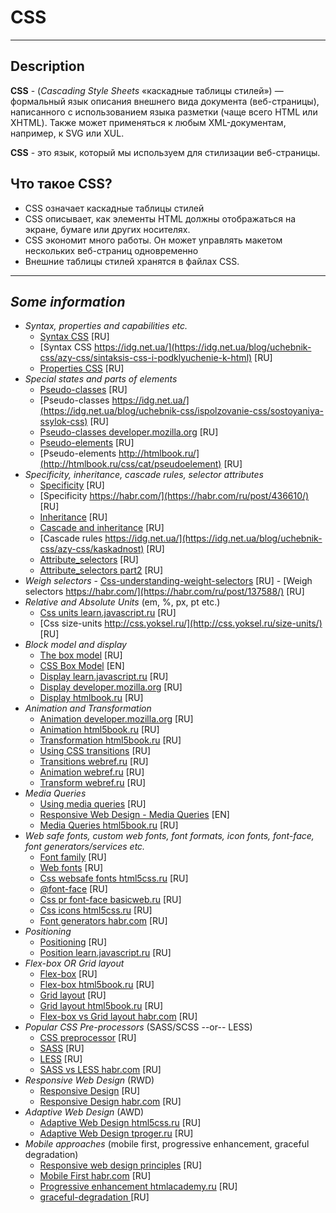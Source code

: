 # CSS

---

## Description

**CSS** - (*Cascading Style Sheets* «каскадные таблицы стилей») — формальный язык описания внешнего вида документа (веб-страницы), написанного с использованием языка разметки (чаще всего HTML или XHTML). Также может применяться к любым XML-документам, например, к SVG или XUL.

**CSS** - это язык, который мы используем для стилизации веб-страницы.

## Что такое CSS?
- CSS означает каскадные таблицы стилей
- CSS описывает, как элементы HTML должны отображаться на экране, бумаге или других носителях.
- CSS экономит много работы. Он может управлять макетом нескольких веб-страниц одновременно
- Внешние таблицы стилей хранятся в файлах CSS.

---

## *Some information*

- *Syntax, properties and capabilities etc.*
    - [Syntax CSS](https://developer.mozilla.org/ru/docs/Web/CSS/Syntax) [RU]
    - [Syntax CSS https://idg.net.ua/](https://idg.net.ua/blog/uchebnik-css/azy-css/sintaksis-css-i-podklyuchenie-k-html) [RU]
    - [Properties CSS](https://puzzleweb.ru/css/all_properties.php) [RU]
- *Special states and parts of elements*
    - [Pseudo-classes](https://developer.mozilla.org/ru/docs/Web/CSS/Pseudo-classes) [RU]
    - [Pseudo-classes https://idg.net.ua/](https://idg.net.ua/blog/uchebnik-css/ispolzovanie-css/sostoyaniya-ssylok-css) [RU]
    - [Pseudo-classes developer.mozilla.org](https://developer.mozilla.org/ru/docs/Web/CSS/Pseudo-classes) [RU]
     - [Pseudo-elements](https://developer.mozilla.org/ru/docs/Web/CSS/Pseudo-elements) [RU]
     - [Pseudo-elements http://htmlbook.ru/](http://htmlbook.ru/css/cat/pseudoelement) [RU]
- *Specificity, inheritance, cascade rules, selector attributes*
    - [Specificity](https://developer.mozilla.org/ru/docs/Web/CSS/Specificity) [RU]
    - [Specificity https://habr.com/](https://habr.com/ru/post/436610/) [RU]
    - [Inheritance](https://developer.mozilla.org/ru/docs/Web/CSS/inheritance) [RU]
    - [Cascade and inheritance](https://developer.mozilla.org/ru/docs/Learn/CSS/Building_blocks/Cascade_and_inheritance) [RU]
    - [Cascade rules https://idg.net.ua/](https://idg.net.ua/blog/uchebnik-css/azy-css/kaskadnost) [RU]
    - [Attribute_selectors](https://developer.mozilla.org/ru/docs/Web/CSS/Attribute_selectors) [RU]
    - [Attribute_selectors part2](https://developer.mozilla.org/ru/docs/Learn/CSS/Building_blocks/Selectors/Attribute_selectors) [RU]
- *Weigh selectors*
      - [Css-understanding-weight-selectors](https://canonium.com/articles/css-understanding-weight-selectors/) [RU]
      - [Weigh selectors https://habr.com/](https://habr.com/ru/post/137588/) [RU]
- *Relative and Absolute Units* (em, %, px, pt etc.)
     - [Сss units learn.javascript.ru](https://learn.javascript.ru/css-units) [RU]
     - [Сss size-units http://css.yoksel.ru/](http://css.yoksel.ru/size-units/) [RU]
- *Block model and display*
    - [The box model](https://developer.mozilla.org/ru/docs/Learn/CSS/Building_blocks/The_box_model) [RU]
    - [CSS Box Model](https://www.w3schools.com/css/css_boxmodel.asp) [EN]
    - [Display learn.javascript.ru](https://learn.javascript.ru/display) [RU]
    - [Display developer.mozilla.org](https://developer.mozilla.org/ru/docs/Web/CSS/display) [RU]
    - [Display htmlbook.ru](http://htmlbook.ru/css/display) [RU]
- *Animation and Transformation*
    - [Animation developer.mozilla.org](https://developer.mozilla.org/ru/docs/Web/CSS/animation) [RU]
    - [Animation html5book.ru](https://html5book.ru/css3-animation/) [RU]
    - [Transformation html5book.ru](https://html5book.ru/css3-transform/) [RU]
    - [Using CSS transitions](https://developer.mozilla.org/ru/docs/Web/CSS/CSS_Transitions/Using_CSS_transitions) [RU]
    - [Transitions webref.ru](https://webref.ru/course/css-advanced/transitions) [RU]
    - [Animation webref.ru](https://webref.ru/course/css-advanced/animation) [RU]
    - [Transform webref.ru](https://webref.ru/course/css-advanced/transform) [RU]
- *Media Queries*
    - [Using media queries](https://developer.mozilla.org/ru/docs/Web/CSS/Media_Queries/Using_media_queries) [RU]
    - [Responsive Web Design - Media Queries](https://www.w3schools.com/css/css_rwd_mediaqueries.asp) [EN]
    - [Media Queries html5book.ru](https://html5book.ru/css3-mediazaprosy/) [RU]
- *Web safe fonts, custom web fonts, font formats, icon fonts, font-face, font generators/services etc.*
    - [Font family](https://developer.mozilla.org/ru/docs/Web/CSS/font-family) [RU]
    - [Web fonts](https://developer.mozilla.org/ru/docs/Learn/CSS/Styling_text/Web_fonts) [RU]
    - [Css websafe fonts html5css.ru](https://html5css.ru/cssref/css_websafe_fonts.php) [RU]
    - [@font-face](https://developer.mozilla.org/ru/docs/Web/CSS/@font-face) [RU]
    - [Css pr font-face basicweb.ru](https://basicweb.ru/css/css_pr_font-face.php) [RU]
    - [Css icons html5css.ru](https://html5css.ru/css/css_icons.php) [RU]
    - [Font generators habr.com](https://habr.com/ru/post/118056/) [RU]
- *Positioning*
    - [Positioning](https://developer.mozilla.org/ru/docs/Web/CSS/position) [RU]
    - [Position learn.javascript.ru](https://learn.javascript.ru/position) [RU]
- *Flex-box OR Grid layout*
    - [Flex-box](https://developer.mozilla.org/ru/docs/Learn/CSS/CSS_layout/Flexbox) [RU]
    - [Flex-box html5book.ru](https://html5book.ru/css3-flexbox/) [RU]
    - [Grid layout](https://developer.mozilla.org/ru/docs/Web/CSS/CSS_Grid_Layout/Basic_Concepts_of_Grid_Layout) [RU]
    - [Grid layout html5book.ru](https://html5book.ru/css-grid/) [RU]
    - [Flex-box vs Grid layout habr.com](https://habr.com/ru/company/ruvds/blog/523808/) [RU]
- *Popular CSS Pre-processors* (SASS/SCSS --or-- LESS)
    - [CSS preprocessor](https://developer.mozilla.org/ru/docs/Glossary/CSS_preprocessor) [RU]
    - [SASS](https://sass-scss.ru/guide/) [RU]
    - [LESS](http://www.webmasters.by/articles/html-coding/2858-less.html) [RU]
    - [SASS vs LESS habr.com](https://habr.com/ru/post/144309/) [RU]
- *Responsive Web Design* (RWD)
    - [Responsive Design](https://developer.mozilla.org/ru/docs/Learn/CSS/CSS_layout/Responsive_Design) [RU]
    - [Responsive Design habr.com](https://habr.com/ru/post/125247/) [RU]
- *Adaptive Web Design* (AWD)
    - [Adaptive Web Design html5css.ru](https://html5css.ru/html/html_responsive.php) [RU]
    - [Adaptive Web Design tproger.ru](https://tproger.ru/translations/responsive-web-design-tips/) [RU]
- *Mobile approaches* (mobile first, progressive enhancement, graceful degradation)
    - [Responsive web design principles](http://x-site.by/info/responsive-web-design-principles) [RU]
    - [Mobile First habr.com](https://habr.com/ru/post/269419/) [RU]
    - [Progressive enhancement htmlacademy.ru](https://htmlacademy.ru/blog/boost/frontend/progressive-enhancement) [RU]
    - [graceful-degradation ](https://htmlacademy.ru/blog/boost/frontend/graceful-degradation) [RU]

